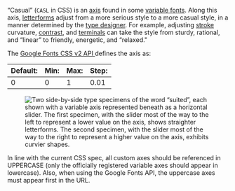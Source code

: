 “Casual” (`CASL` in CSS) is an [axis](/glossary/axis_in_variable_fonts) found in some [variable fonts](/glossary/variable_fonts). Along this axis, [letterforms](/glossary/letterform) adjust from a more serious style to a more casual style, in a manner determined by the [type designer](/glossary/type_designer). For example, adjusting [stroke](/glossary/stroke) curvature, [contrast](/glossary/contrast), and [terminals](/glossary/terminal) can take the style from sturdy, rational, and “linear” to friendly, energetic, and “relaxed."

The [Google Fonts CSS v2 API ](https://developers.google.com/fonts/docs/css2) defines the axis as:

| Default: | Min: | Max: | Step: |
| --- | --- | --- | --- |
| 0 | 0 | 1 | 0.01 |

<figure>

![Two side-by-side type specimens of the word “suited”, each shown with a variable axis represented beneath as a horizontal slider. The first specimen, with the slider most of the way to the left to represent a lower value on the axis, shows straighter letterforms. The second specimen, with the slider most of the way to the right to represent a higher value on the axis, exhibits curvier shapes.](images/thumbnail.svg)

</figure>

In line with the current CSS spec, all custom axes should be referenced in UPPERCASE (only the officially registered variable axes should appear in lowercase). Also, when using the Google Fonts API, the uppercase axes must appear first in the URL.
